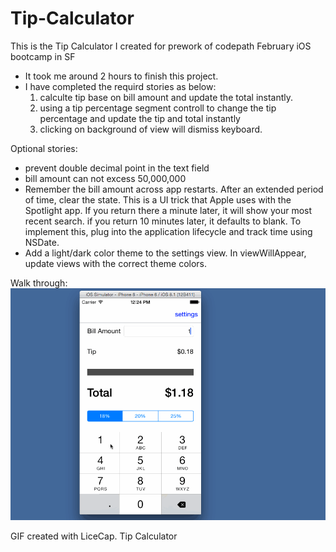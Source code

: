 Tip-Calculator
==============
This is the Tip Calculator I created for prework of codepath February iOS bootcamp in SF
* It took me around 2 hours to finish this project.
* I have completed the requird stories as below:
  1. calculte tip base on bill amount and update the total instantly.
  2. using a tip percentage segment controll to change the tip percentage and update the tip and total instantly
  3. clicking on background of view will dismiss keyboard.
  
Optional stories:
*  prevent double decimal point in the text field
*  bill amount can not excess 50,000,000
*  Remember the bill amount across app restarts. After an extended period of time, clear the state. This is a UI trick that    Apple uses with the Spotlight app. If you return there a minute later, it will show your most recent search. if you return 10 minutes later, it defaults to blank. To implement this, plug into the application lifecycle and track time using NSDate.
*  Add a light/dark color theme to the settings view. In viewWillAppear, update views with the correct theme colors.
  
  Walk through:
![alt tag](https://github.com/isaac913/Tip-Calculator/blob/master/TipCalculator/tip%20calculator.gif)

GIF created with LiceCap.
Tip Calculator
